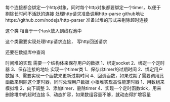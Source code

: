每个连接都会绑定一个http对象，同时每个http对象都要绑定一个timer，以便于剔除长时间不活跃的连接
处理http请求准备调用http-parse      github地址https://github.com/nodejs/http-parser
准备以堆的形式来剔除超时连接


这个类 相当于一个task放入到线程池中


这个类需要实现处理http请求连接，
写http回送请求

还要在数据库中查询


时间堆的实现
需要一个结构体来保存用户的数据
    1、绑定socket
    2、绑定一个定时器
    3、保存连接的地址
实现一个timer类
    1、保存此timer的过期时间
    2、绑定用户数据
    3、需要实现一个函数来更新过期时间
    4、回调函数，如果过期了需要调用此函数来剔除这个定时器，同时处理用户数据
小根堆实现高性能定时器
    1、用数组来模拟堆
    2、向下调整
    3、添加timer、删除timer
    4、实现一个定时函数tick，用来删除堆中的超时连接
    5、动态扩容，如果数组容量不够，就动态得扩增容量
